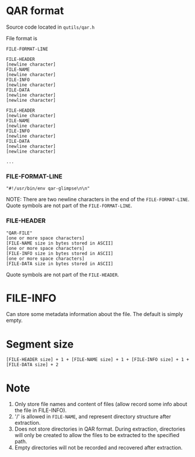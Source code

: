 # QAR format

Source code located in `qutils/qar.h`

File format is

```
FILE-FORMAT-LINE

FILE-HEADER
[newline character]
FILE-NAME
[newline character]
FILE-INFO
[newline character]
FILE-DATA
[newline character]
[newline character]

FILE-HEADER
[newline character]
FILE-NAME
[newline character]
FILE-INFO
[newline character]
FILE-DATA
[newline character]
[newline character]

...

```

### FILE-FORMAT-LINE

```
"#!/usr/bin/env qar-glimpse\n\n"
```

NOTE: There are two newline characters in the end of the `FILE-FORMAT-LINE`.
Quote symbols are not part of the `FILE-FORMAT-LINE`.

### FILE-HEADER

```
"QAR-FILE"
[one or more space characters]
[FILE-NAME size in bytes stored in ASCII]
[one or more space characters]
[FILE-INFO size in bytes stored in ASCII]
[one or more space characters]
[FILE-DATA size in bytes stored in ASCII]
```

Quote symbols are not part of the `FILE-HEADER`.

# FILE-INFO

Can store some metadata information about the file. The default is simply empty.

# Segment size

```
[FILE-HEADER size] + 1 + [FILE-NAME size] + 1 + [FILE-INFO size] + 1 + [FILE-DATA size] + 2
```

# Note

1. Only store file names and content of files (allow record some info about the file in FILE-INFO).
2. '/' is allowed in `FILE-NAME`, and represent directory structure after extraction.
3. Does not store directories in QAR format. During extraction, directories will only be created to allow the files to be extracted to the specified path.
4. Empty directories will not be recorded and recovered after extraction.
